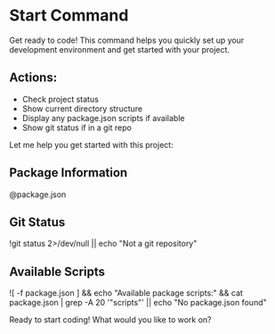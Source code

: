 # Start Command

Get ready to code! This command helps you quickly set up your development environment and get started with your project.

## Actions:
- Check project status
- Show current directory structure  
- Display any package.json scripts if available
- Show git status if in a git repo

Let me help you get started with this project:

## Package Information
@package.json

## Git Status
!git status 2>/dev/null || echo "Not a git repository"

## Available Scripts
![ -f package.json ] && echo "Available package scripts:" && cat package.json | grep -A 20 '"scripts"' || echo "No package.json found"

Ready to start coding! What would you like to work on?
